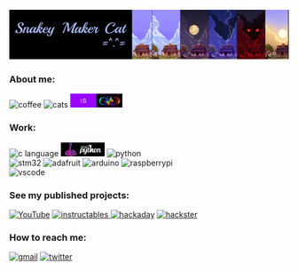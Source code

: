 ![Banner image](https://github.com/snkYmkrct/snkYmkrct/blob/main/Images/github_banner_blue_cat_left.png)

### About me:
<img src='https://forthebadge.com/images/badges/powered-by-coffee.svg' alt='coffee' height='25'>   <img src='https://forthebadge.com/images/badges/contains-cat-gifs.svg' alt='cats' height='25'>   <img src='https://github.com/snkYmkrct/snkYmkrct/blob/main/Images/is_ND_final.png' alt='ND' height='25'>

### Work: 
<img src='https://img.shields.io/badge/C-00599C?style=for-the-badge&logo=c&logoColor=white' alt='c language' height='25'>   <img src='https://github.com/snkYmkrct/snkYmkrct/blob/main/Images/CircuitPython_logo.png' alt='circpython' height='25'>   <img src='https://img.shields.io/badge/Python-FFD43B?style=for-the-badge&logo=python&logoColor=blue' alt='python' height='25'>   
<img src='https://img.shields.io/badge/STM32-03234B?style=for-the-badge&logo=STMicroelectronics&logoColor=white' alt='stm32' height='25'>   <img src='https://img.shields.io/badge/adafruit-000000?style=for-the-badge&logo=adafruit&logoColor=white' alt='adafruit' height='25'>   <img src='https://img.shields.io/badge/Arduino-00979D?style=for-the-badge&logo=Arduino&logoColor=white' alt='arduino' height='25'>   <img src='https://img.shields.io/badge/Raspberry%20Pi-A22846?style=for-the-badge&logo=Raspberry%20Pi&logoColor=white' alt='raspberrypi' height='25'>   
<img src='https://img.shields.io/badge/VSCode-007ACC?style=for-the-badge&logo=visual%20studio%20code&logoColor=white' alt='vscode' height='25'>   

### See my published projects:
[<img src='https://img.shields.io/badge/youtube-ff0000?style=for-the-badge&logo=youtube&logoColor=white' alt='YouTube' height='25'>](https://www.youtube.com/channel/UCbqU6s09NN5X13QjUv1F58A)   [<img src='https://img.shields.io/badge/instructables-FABF15?style=for-the-badge&logo=instructables&logoColor=black' alt='instructables'  height='25'> ](https://www.instructables.com/member/snkYmkrct/)   [<img src='https://img.shields.io/badge/Hackaday-000000?style=for-the-badge&logo=hackaday&logoColor=white' alt='hackaday' height='25'>](https://hackaday.io/snkYmkrct)   [<img src='https://img.shields.io/badge/Hackster-2E9FE6?style=for-the-badge&logo=hackster&logoColor=white' alt='hackster' height='25'>](https://www.hackster.io/snkYmkrct) 



### How to reach me: 
[<img src='https://img.shields.io/badge/Gmail-EA4335?style=for-the-badge&logo=gmail&logoColor=white' alt='gmail' height='25'>](mailto:snkymkrct@gmail.com)
[<img src='https://img.shields.io/badge/twitter-1DA1F2?style=for-the-badge&logo=twitter&logoColor=white' alt='twitter' height='25'>](https://twitter.com/snkYmkrct)   
